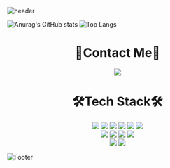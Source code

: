 

![header](https://capsule-render.vercel.app/api?type=waving&color=79D7BE&height=300&section=header&text=KyungMin's%20Github&fontSize=60&fontColor=FFFFFF)

![Anurag's GitHub stats](https://github-readme-stats.vercel.app/api?username=kyung8721&show_icons=true&theme=radical)
![Top Langs](https://github-readme-stats.vercel.app/api/top-langs/?username=kyung8721)


<div align=center>

# 🔎Contact Me🔎
<div>
  <a href="mailto:kyunbae8721@gmail.com">
    <img src="https://img.shields.io/badge/kyunbae8721@gmail.com-D14836?style=for-the-badge&logo=gmail&logoColor=white">
  </a>
  
</div>

# 🛠️Tech Stack🛠️

<div>
  <img src="https://img.shields.io/badge/java-007396?style=for-the-badge&logo=java&logoColor=white">
  <img src="https://img.shields.io/badge/springboot-6DB33F?style=for-the-badge&logo=springboot&logoColor=white">
  <img src="https://img.shields.io/badge/mysql-4479A1?style=for-the-badge&logo=mysql&logoColor=white">
  <img src="https://img.shields.io/badge/gradle-02303A?style=for-the-badge&logo=gradle&logoColor=white">
  <img src="https://img.shields.io/badge/html5-E34F26?style=for-the-badge&logo=html5&logoColor=white">
  <img src="https://img.shields.io/badge/jquery-0769AD?style=for-the-badge&logo=jquery&logoColor=white"><br>
  <img src="https://img.shields.io/badge/javascript-F7DF1E?style=for-the-badge&logo=javascript&logoColor=black">
  <img src="https://img.shields.io/badge/css-1572B6?style=for-the-badge&logo=css3&logoColor=white">
  <img src="https://img.shields.io/badge/bootstrap-7952B3?style=for-the-badge&logo=bootstrap&logoColor=white">
  <img src="https://img.shields.io/badge/apache tomcat-F8DC75?style=for-the-badge&logo=apachetomcat&logoColor=white"><br>
  <img src="https://img.shields.io/badge/github-181717?style=for-the-badge&logo=github&logoColor=white">
  <img src="https://img.shields.io/badge/git-F05032?style=for-the-badge&logo=git&logoColor=white">
</div>

</div>

![Footer](https://capsule-render.vercel.app/api?type=waving&color=79D7BE&height=200&section=footer)
<!--
**kyung8721/kyung8721** is a ✨ _special_ ✨ repository because its `README.md` (this file) appears on your GitHub profile.

Here are some ideas to get you started:

- 🔭 I’m currently working on ...
- 🌱 I’m currently learning ...
- 👯 I’m looking to collaborate on ...
- 🤔 I’m looking for help with ...
- 💬 Ask me about ...
- 📫 How to reach me: ...
- 😄 Pronouns: ...
- ⚡ Fun fact: ...
-->
